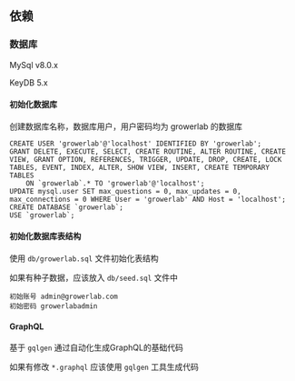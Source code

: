 ## 依赖

### 数据库

MySql v8.0.x

KeyDB 5.x

#### 初始化数据库

创建数据库名称，数据库用户，用户密码均为 growerlab 的数据库

```
CREATE USER 'growerlab'@'localhost' IDENTIFIED BY 'growerlab';
GRANT DELETE, EXECUTE, SELECT, CREATE ROUTINE, ALTER ROUTINE, CREATE VIEW, GRANT OPTION, REFERENCES, TRIGGER, UPDATE, DROP, CREATE, LOCK TABLES, EVENT, INDEX, ALTER, SHOW VIEW, INSERT, CREATE TEMPORARY TABLES 
    ON `growerlab`.* TO 'growerlab'@'localhost';
UPDATE mysql.user SET max_questions = 0, max_updates = 0, max_connections = 0 WHERE User = 'growerlab' AND Host = 'localhost';
CREATE DATABASE `growerlab`;
USE `growerlab`;
```


#### 初始化数据库表结构

使用 `db/growerlab.sql` 文件初始化表结构

如果有种子数据，应该放入 `db/seed.sql` 文件中

```
初始账号 admin@growerlab.com
初始密码 growerlabadmin
```

#### GraphQL

基于 `gqlgen` 通过自动化生成GraphQL的基础代码

如果有修改 `*.graphql` 应该使用 `gqlgen` 工具生成代码
